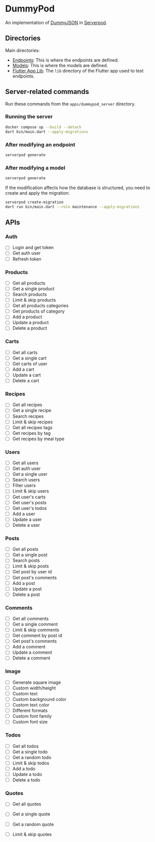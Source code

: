 # DummyPod

An implementation of [DummyJSON] in [Serverpod].

## Directories

Main directories:
- [Endpoints](https://github.com/dhafinrayhan/dummypod/tree/master/apps/dummypod_server/lib/src/endpoints): This is where the endpoints are defined.
- [Models](https://github.com/dhafinrayhan/dummypod/tree/master/apps/dummypod_server/lib/src/models): This is where the models are defined.
- [Flutter App Lib](https://github.com/dhafinrayhan/dummypod/tree/master/apps/dummypod_flutter/lib): The `lib` directory of the Flutter app used to test endpoints.

## Server-related commands
Run these commands from the `apps/dummypod_server` directory.

### Running the server
```bash
docker compose up --build --detach
dart bin/main.dart --apply-migrations
```

### After modifying an endpoint
```bash
serverpod generate
```

### After modifying a model
```bash
serverpod generate
```
If the modification affects how the database is structured, you need to create and apply the migration:
```bash
serverpod create-migration
dart run bin/main.dart --role maintenance --apply-migrations
```

## APIs

### Auth
- [ ] Login and get token
- [ ] Get auth user
- [ ] Refresh token

### Products
- [ ] Get all products
- [ ] Get a single product
- [ ] Search products
- [ ] Limit & skip products
- [ ] Get all products categories
- [ ] Get products of category
- [ ] Add a product
- [ ] Update a product
- [ ] Delete a product

### Carts
- [ ] Get all carts
- [ ] Get a single cart
- [ ] Get carts of user
- [ ] Add a cart
- [ ] Update a cart
- [ ] Delete a cart

### Recipes
- [ ] Get all recipes
- [ ] Get a single recipe
- [ ] Search recipes
- [ ] Limit & skip recipes
- [ ] Get all recipes tags
- [ ] Get recipes by tag
- [ ] Get recipes by meal type

### Users
- [ ] Get all users
- [ ] Get auth user
- [ ] Get a single user
- [ ] Search users
- [ ] Filter users
- [ ] Limit & skip users
- [ ] Get user's carts
- [ ] Get user's posts
- [ ] Get user's todos
- [ ] Add a user
- [ ] Update a user
- [ ] Delete a user

### Posts
- [ ] Get all posts
- [ ] Get a single post
- [ ] Search posts
- [ ] Limit & skip posts
- [ ] Get post by user id
- [ ] Get post's comments
- [ ] Add a post
- [ ] Update a post
- [ ] Delete a post

### Comments
- [ ] Get all comments
- [ ] Get a single comment
- [ ] Limit & skip comments
- [ ] Get comment by post id
- [ ] Get post's comments
- [ ] Add a comment
- [ ] Update a comment
- [ ] Delete a comment

### Image
- [ ] Generate square image
- [ ] Custom width/height
- [ ] Custom text
- [ ] Custom background color
- [ ] Custom text color
- [ ] Different formats
- [ ] Custom font family
- [ ] Custom font size

### Todos
- [ ] Get all todos
- [ ] Get a single todo
- [ ] Get a random todo
- [ ] Limit & skip todos
- [ ] Add a todo
- [ ] Update a todo
- [ ] Delete a todo

### Quotes
- [ ] Get all quotes
- [ ] Get a single quote
- [ ] Get a random quote
- [ ] Limit & skip quotes

  
  [DummyJSON]: https://github.com/Ovi/DummyJSON
  [Serverpod]: https://serverpod.dev/
